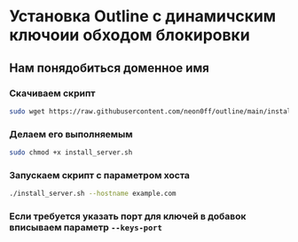 # Установка Outline с динамичским ключоии обходом блокировки
## Нам понядобиться доменное имя
### Скачиваем скрипт
```bash
sudo wget https://raw.githubusercontent.com/neon0ff/outline/main/install_server.sh
```
### Делаем его выполняемым
```bash
sudo chmod +x install_server.sh
```
### Запускаем скрипт с параметром хоста
```bash
./install_server.sh --hostname example.com
```
### Если требуется указать порт для ключей в добавок вписываем параметр ```--keys-port```
